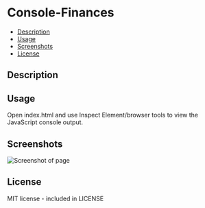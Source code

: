 # Console-Finances

* [Description](#description)
* [Usage](#usage)
* [Screenshots](#screenshots)
* [License](#license)

## Description

## Usage
Open index.html and use Inspect Element/browser tools to view the JavaScript console output.

## Screenshots
![Screenshot of page](./screenshots/1.png)

## License
MIT license - included in LICENSE